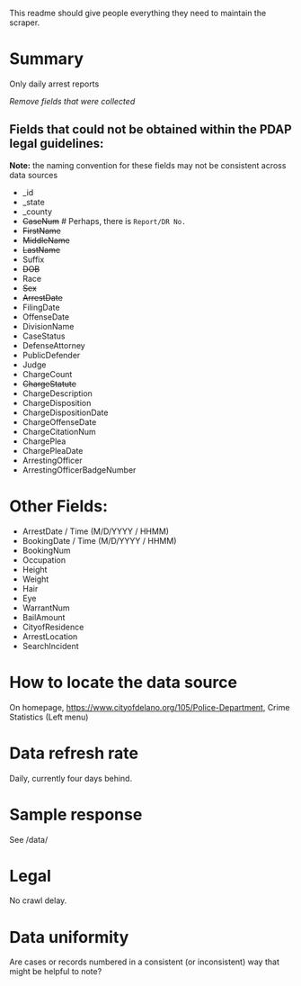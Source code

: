 This readme should give people everything they need to maintain the scraper.

# Summary
Only daily arrest reports

_Remove fields that were collected_
## Fields that could not be obtained within the PDAP legal guidelines:
**Note:** the naming convention for these fields may not be consistent across data sources
* _id
* _state
* _county
* ~~CaseNum~~ # Perhaps, there is `Report/DR No.`
* ~~FirstName~~
* ~~MiddleName~~
* ~~LastName~~
* Suffix
* ~~DOB~~
* Race
* ~~Sex~~
* ~~ArrestDate~~
* FilingDate
* OffenseDate
* DivisionName
* CaseStatus
* DefenseAttorney
* PublicDefender
* Judge
* ChargeCount
* ~~ChargeStatute~~
* ChargeDescription
* ChargeDisposition
* ChargeDispositionDate
* ChargeOffenseDate
* ChargeCitationNum
* ChargePlea
* ChargePleaDate
* ArrestingOfficer
* ArrestingOfficerBadgeNumber

# Other Fields:
* ArrestDate / Time (M/D/YYYY / HHMM)
* BookingDate / Time (M/D/YYYY / HHMM)
* BookingNum
* Occupation
* Height
* Weight
* Hair
* Eye
* WarrantNum
* BailAmount
* CityofResidence
* ArrestLocation
* SearchIncident


# How to locate the data source
On homepage, https://www.cityofdelano.org/105/Police-Department, Crime Statistics (Left menu)

# Data refresh rate
Daily, currently four days behind.

# Sample response
See /data/

# Legal
No crawl delay.

# Data uniformity
Are cases or records numbered in a consistent (or inconsistent) way that might be helpful to note?
